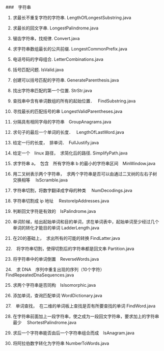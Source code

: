 ###　字符串

1. 求最长不重复字符的字符串.  LengthOfLongestSubstring.java

2. 求最长的回文字串. LongestPalindrome.java

3. 锯齿字符串，找规律.  Convert.java

4. 求字符串数组最长的公共前缀. LongestCommonPrefix.java 

5. 电话号码的字母组合.  LetterCombinations.java 

6. 括号匹配问题.  IsValid.java

7. 创建可以括号匹配的字符串.  GenerateParenthesis.java
 
8. 找出字符串匹配的第一个位置.  StrStr.java

9. 查找串中含有单词数组的所有的起始位置．　 FindSubstring.java

10. 寻找最长的匹配括号的串	 LongestValidParentheses.java

11. 分隔具有相同字母的字符串　GroupAnagrams.java

12. 求句子的最后一个单词的长度．　 LengthOfLastWord.java

13. 给定一行的长度，　排单词．　FullJustify.java

14. 给定一个　linux 路径，　求简化后的路径. SimplifyPath.java

15. 求字符串 a，　包含　所有字符串 b 的最小的字符串区间　MinWindow.java

16. 用二叉树表示两个字符串，　求两个字符串是否可以由通过二叉树的左右子树交换相等　 IsScramble.java

17. 字符串切割，将数字翻译成字母的种类　	NumDecodings.java

18. 字符串切割成 ip 地址　 RestoreIpAddresses.java

19. 判断回文字符是有效的　IsPalindrome.java

20. 单词阶梯，给出起始单词和目的单词，求在单词表中，起始单词至少经过几个单词的转化才能目的单词 LadderLength.java

21. 在20的基础上，　求出所有的可能的转换 FindLatter.java

22.　将字符串切割，使得切割后的字符串都是回文串 Partition.java

23. 将字符串中的单词倒置　ReverseWords.java

24.　求 DNA　序列中重复出现的序列（10个字符） FindRepeatedDnaSequences.java

25. 求两个字符串是否同构　IsIsomorphic.java

26. 添加单词，查询匹配单词 WordDictionary.java

27.　单词查找，　在二维的单词板上查找是否有所要查找的单词 FindWord.java

28. 在字符串前面加上一段字符串，使之成为一段回文字符串，要求加上的字符串最少　 ShortestPalindrome.java

29. 求后一个字符串能否由后一个字符串组合而成　IsAnagram.java

30. 将阿拉伯数字转化为字符串 NumberToWords.java

